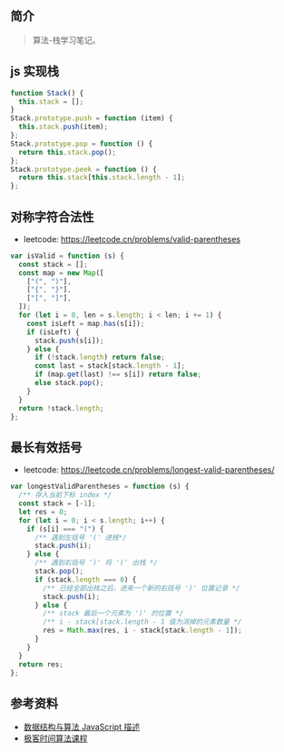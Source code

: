 ## 简介

> 算法-栈学习笔记。

## js 实现栈

```js
function Stack() {
  this.stack = [];
}
Stack.prototype.push = function (item) {
  this.stack.push(item);
};
Stack.prototype.pop = function () {
  return this.stack.pop();
};
Stack.prototype.peek = function () {
  return this.stack[this.stack.length - 1];
};
```

## 对称字符合法性

- leetcode: https://leetcode.cn/problems/valid-parentheses

```js
var isValid = function (s) {
  const stack = [];
  const map = new Map([
    ["(", ")"],
    ["{", "}"],
    ["[", "]"],
  ]);
  for (let i = 0, len = s.length; i < len; i += 1) {
    const isLeft = map.has(s[i]);
    if (isLeft) {
      stack.push(s[i]);
    } else {
      if (!stack.length) return false;
      const last = stack[stack.length - 1];
      if (map.get(last) !== s[i]) return false;
      else stack.pop();
    }
  }
  return !stack.length;
};
```

## 最长有效括号

- leetcode: https://leetcode.cn/problems/longest-valid-parentheses/

```js
var longestValidParentheses = function (s) {
  /** 存入当前下标 index */
  const stack = [-1];
  let res = 0;
  for (let i = 0; i < s.length; i++) {
    if (s[i] === "(") {
      /** 遇到左括号 '(' 进栈*/
      stack.push(i);
    } else {
      /** 遇到右括号 ')' 将 '(' 出栈 */
      stack.pop();
      if (stack.length === 0) {
        /** 已经全部出栈之后，进来一个新的右括号 ')' 位置记录 */
        stack.push(i);
      } else {
        /** stack 最后一个元素为 ')' 的位置 */
        /** i - stack[stack.length - 1 值为消掉的元素数量 */
        res = Math.max(res, i - stack[stack.length - 1]);
      }
    }
  }
  return res;
};
```

## 参考资料

- [数据结构与算法 JavaScript 描述](https://book.douban.com/subject/25945449/)
- [极客时间算法课程](https://time.geekbang.org/course/intro/100019701)
